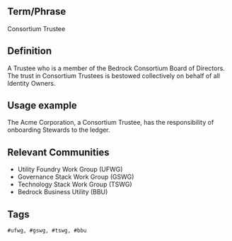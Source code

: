 ## Term/Phrase
Consortium Trustee

## Definition
A Trustee who is a member of the Bedrock Consortium Board of Directors. The trust in Consortium Trustees is bestowed collectively on behalf of all Identity Owners.

## Usage example
The Acme Corporation, a Consortium Trustee, has the responsibility of onboarding Stewards to the ledger.

## Relevant Communities

* Utility Foundry Work Group (UFWG)
* Governance Stack Work Group (GSWG)
* Technology Stack Work Group (TSWG)
* Bedrock Business Utility (BBU)

## Tags

```
#ufwg, #gswg, #tswg, #bbu
```

